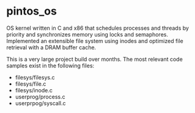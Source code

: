 # pintos_os
OS kernel written in C and x86 that schedules processes and threads by priority and synchronizes memory using locks and semaphores. Implemented an extensible file system using inodes and optimized file retrieval with a DRAM buffer cache.

This is a very large project build over months. The most relevant code samples exist in the following files:
- filesys/filesys.c
- filesys/file.c
- filesys/inode.c
- userprog/process.c
- userprpog/syscall.c

